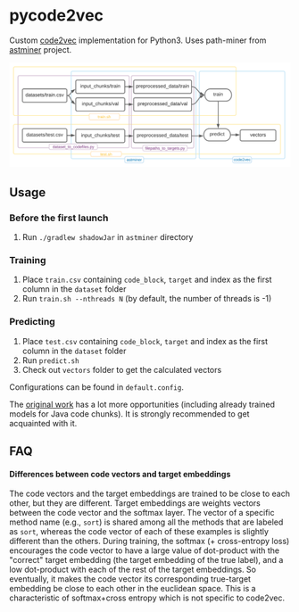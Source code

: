 # pycode2vec

Custom [code2vec](https://github.com/tech-srl/code2vec) implementation for Python3. Uses path-miner from [astminer](https://github.com/JetBrains-Research/astminer) project.

<img src="./pipeline.png">

## Usage

### Before the first launch

1. Run `./gradlew shadowJar` in `astminer` directory 

### Training

1. Place `train.csv` containing `code_block`, `target` and index as the first column in the `dataset` folder
2. Run `train.sh --nthreads N` (by default, the number of threads is -1)

### Predicting

1. Place `test.csv` containing `code_block`, `target` and index as the first column in the `dataset` folder
2. Run `predict.sh`
3. Check out `vectors` folder to get the calculated vectors

Configurations can be found in `default.config`.

[comment]: <> (where `01` is a dataset name assigned in `train.sh`. Rename DATASET_NAME variable there, if you want to run `preprocess.py` for new data keeping)

The [original work](https://github.com/tech-srl/code2vec) has a lot more opportunities (including already trained models for Java code chunks). It is strongly recommended to get acquainted with it.

## FAQ

#### Differences between code vectors and target embeddings

The code vectors and the target embeddings are trained to be close to each other, but they are different. Target embeddings are weights vectors between the code vector and the softmax layer. The vector of a specific method name (e.g., `sort`) is shared among all the methods that are labeled as `sort`, whereas the code vector of each of these examples is slightly different than the others. During training, the softmax (+ cross-entropy loss) encourages the code vector to have a large value of dot-product with the "correct" target embedding (the target embedding of the true label), and a low dot-product with each of the rest of the target embeddings. So eventually, it makes the code vector its corresponding true-target embedding be close to each other in the euclidean space. This is a characteristic of softmax+cross entropy which is not specific to code2vec.

